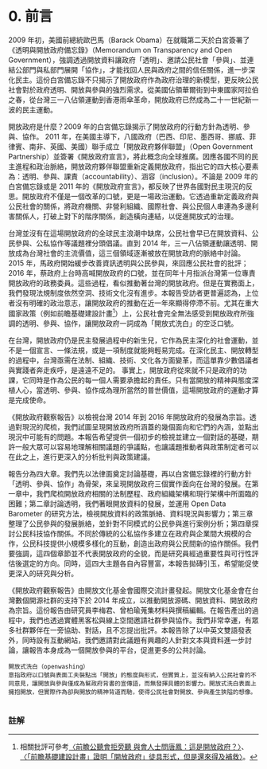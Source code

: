 # 0. 前言

2009 年初，美國前總統歐巴馬（Barack Obama）在就職第二天於白宮簽署了《透明與開放政府備忘錄》（Memorandum on Transparency and Open Government），強調透過開放資料讓政府「透明」、邀請公民社會「參與」、並連結公部門與私部門展開「協作」，才能找回人民與政府之間的信任關係，進一步深化民主。這份白宮備忘錄不只揭示了開放政府作為政府治理的新模型，更反映公民社會對於政府透明、開放與參與的強烈需求。從美國佔領華爾街到中東國家阿拉伯之春，從台灣三一八佔領運動到香港雨傘革命，開放政府已然成為二十一世紀新一波的民主運動。

開放政府是什麼？2009 年的白宮備忘錄揭示了開放政府的行動方針為透明、參與、協作。 2011 年，在美國主導下，八國政府（巴西、印尼、墨西哥、挪威、菲律賓、南非、英國、美國）聯手成立「開放政府夥伴聯盟」（Open Government Partnership）並簽署《開放政府宣言》，將此概念向全球推廣。因應各國不同的民主進程和政治脈絡，開放政府夥伴聯盟重新定義開放政府，指出它的四大核心要素為：透明、參與、課責（accountability）、涵容（inclusion）。不論是 2009 年的白宮備忘錄或是 2011 年的《開放政府宣言》，都反映了世界各國對民主現況的反思。開放政府不僅是一個改革的口號，更是一場政治運動。它透過重新定義政府與公民社會的關係，將政府機關、非營利組織、國際社會、與公民個人串連為多邊利害關係人，打破上對下的階序關係，創造橫向連結，以促進開放式的治理。

台灣並沒有在這場開放政府的全球民主浪潮中缺席，公民社會早已在開放資料、公民參與、公私協作等議題裡分頭倡議。直到 2014 年，三一八佔領運動讓透明、開放成為台灣社會的主流價值，這三個領域逐漸被放在開放政府的脈絡中討論。 2015 年，馬政府開始緩步改善資訊透明與公民參與，來回應公民社會的批評；2016 年，蔡政府上台時高喊開放政府的口號，並在同年十月指派台灣第一位專責開放政府的政務委員。這些過程，看似推動著台灣的開放政府。但是在實務面上，我們發現法規制度依然空洞、技術文化沒有進步。本報告受訪者更普遍認為，上位者沒有明確的政治意志，讓開放政府的推動在近一年來顯得停滯不前。尤其在重大國家政策（例如前瞻基礎建設計畫[^first]）上，公民社會完全無法感受到開放政府所強調的透明、參與、協作，讓開放政府一詞成為「開放式洗白」的空泛口號。

在台灣，開放政府仍是民主發展過程中的新生兒，它作為民主深化的社會運動，並不是一個宣言、一條法規，或是一項制度就能夠輕易完成。在深化民主、開放轉型的過程中，台灣亟需在法制、組織、技術、文化各方面變革，而這單靠少數倡議者與實踐者奔走疾呼，是遠遠不足的。 事實上，開放政府從來就不只是政府的功課，它同時是作為公民的每一個人需要承擔起的責任。只有當開放的精神與態度深植人心，當透明、參與、協作成為理所當然的普世價值，這場開放政府的運動才算是完成使命。

《開放政府觀察報告》以檢視台灣 2014 年到 2016 年開放政府的發展為宗旨。透過對現況的爬梳，我們試圖呈現開放政府所涵蓋的幾個面向和它們的內涵，並點出現況中可能有的問題。本報告希望提供一個初步的檢視並建立一個對話的基礎，期許一般大眾可以容易地理解相關議題的爭議點，也讓議題推動者與政策制定者可以在此之上，進行更深入的分析批判與政策建議。

報告分為四大章。我們先以法律面奠定討論基礎，再以白宮備忘錄裡的行動方針「透明、參與、協作」為骨架，來呈現開放政府三個實作面向在台灣的發展。在第一章中，我們爬梳開放政府相關的法制歷程、政府組織架構和現行架構中所面臨的困難；第二章討論透明，我們著眼開放資料的發展，並運用 Open Data Barometer 的研究方法，檢視開放資料的政策脈絡、資料現況與影響力；第三章整理了公民參與的發展脈絡，並針對不同模式的公民參與進行案例分析；第四章探討公民科技協作關係。不同於傳統的公私協作多建立在政府與企業間大規模的合作，公民科技提供小規模多樣化的互動，創造出政府與公民間新的協作關係。我們要強調，這四個章節並不代表開放政府的全貌，而是研究員經過重要性與可行性評估後選定的方向。同時，這四大主題各自內容豐富，本報告拋磚引玉，希望能促使更深入的研究與分析。

《開放政府觀察報告》由開放文化基金會國際交流計畫發起。開放文化基金會在台灣數個開源社群的支持下於 2014 年成立，以推動開放源碼、開放資料、開放政府為宗旨。這份報告由研究員李梅君、曾柏瑜蒐集材料與撰稿編輯。在報告產出的過程中，我們也透過實體黑客松與線上空間邀請社群參與協作。我們非常幸運，有眾多社群夥伴在一旁協助、對話，且不忘提出批評。本報告除了以中英文雙語發表外，同時設有互動網站，我們邀請對此議題有興趣的人針對文本與資料進一步討論，讓報告本身成為一個開放參與的平台，促進更多的公共討論。

```!
開放式洗白（openwashing）
意指政府以口號與表面工夫裝點出「開放」的態度與形式，但實質上，並沒有納入公民社會的不同意見，讓開放與參與僅成為幫政府背書的宣傳語，而無發揮具體的影響力。開放式洗白表面上擁抱開放，但實際作為卻與開放的精神背道而馳，使得公民社會對開放、參與產生狹隘的想像。
```

![<some-comment>](https://opengovreport.ocf.tw/assets/img/md/0-2.png)


### 註解 

[^first]:相關批評可參考[〈前瞻公聽會拒旁聽 與會人士問唐鳳：這是開放政府？〉](https://udn.com/news/story/7238/2393866)、[〈「前瞻基礎建設計畫」證明「開放政府」徒具形式，但是還來得及補救〉](http://citypatterns.blogspot.tw/2017/04/an-open-approach-for-foresight-infrastructure-initiative.html)。



